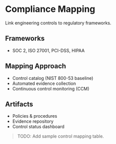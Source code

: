 # Compliance Mapping

Link engineering controls to regulatory frameworks.

## Frameworks
- SOC 2, ISO 27001, PCI-DSS, HIPAA

## Mapping Approach
- Control catalog (NIST 800-53 baseline)
- Automated evidence collection
- Continuous control monitoring (CCM)

## Artifacts
- Policies & procedures
- Evidence repository
- Control status dashboard

> TODO: Add sample control mapping table.
